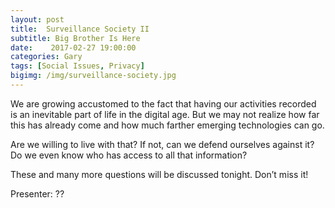 ```yaml
---
layout: post
title:  Surveillance Society II
subtitle: Big Brother Is Here
date:    2017-02-27 19:00:00
categories: Gary
tags: [Social Issues, Privacy]
bigimg: /img/surveillance-society.jpg
---
```


We are growing accustomed to the fact that having our activities recorded is an inevitable part of life in the digital age. But we may not realize how far this has already come and how much farther emerging technologies can go.

Are we willing to live with that? If not, can we defend ourselves against it? Do we even know who has access to all that information?

These and many more questions will be discussed tonight. Don’t miss it!

Presenter: ?? 

